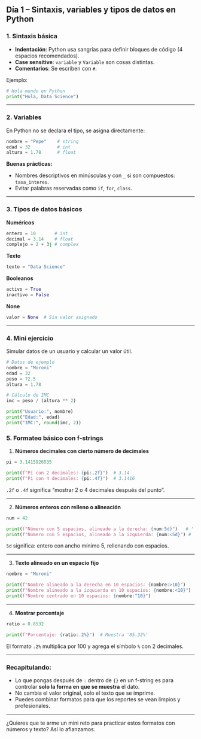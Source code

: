 ## Día 1 – Sintaxis, variables y tipos de datos en Python

### 1. Sintaxis básica

* **Indentación**: Python usa sangrías para definir bloques de código (4 espacios recomendados).
* **Case sensitive**: `variable` y `Variable` son cosas distintas.
* **Comentarios**: Se escriben con `#`.

Ejemplo:

```python
# Hola mundo en Python
print("Hola, Data Science")
```

---

### 2. Variables

En Python no se declara el tipo, se asigna directamente:

```python
nombre = "Pepe"    # string
edad = 32          # int
altura = 1.78      # float
```

**Buenas prácticas:**

* Nombres descriptivos en minúsculas y con `_` si son compuestos: `tasa_interes`.
* Evitar palabras reservadas como `if`, `for`, `class`.

---

### 3. Tipos de datos básicos

**Numéricos**

```python
entero = 10       # int
decimal = 3.14    # float
complejo = 2 + 3j # complex
```

**Texto**

```python
texto = "Data Science"
```

**Booleanos**

```python
activo = True
inactivo = False
```

**None**

```python
valor = None  # Sin valor asignado
```

---

### 4. Mini ejercicio

Simular datos de un usuario y calcular un valor útil.

```python
# Datos de ejemplo
nombre = "Moroni"
edad = 32
peso = 72.5
altura = 1.78

# Cálculo de IMC
imc = peso / (altura ** 2)

print("Usuario:", nombre)
print("Edad:", edad)
print("IMC:", round(imc, 2))
```


### 5. Formateo básico con f-strings

1. **Números decimales con cierto número de decimales**

```python
pi = 3.1415926535

print(f"Pi con 2 decimales: {pi:.2f}")  # 3.14
print(f"Pi con 4 decimales: {pi:.4f}")  # 3.1416
```

`.2f` o `.4f` significa “mostrar 2 o 4 decimales después del punto”.

---

2. **Números enteros con relleno o alineación**

```python
num = 42

print(f"Número con 5 espacios, alineado a la derecha: {num:5d}")   # '   42'
print(f"Número con 5 espacios, alineado a la izquierda: {num:<5d}") # '42   '
```

`5d` significa: entero con ancho mínimo 5, rellenando con espacios.

---

3. **Texto alineado en un espacio fijo**

```python
nombre = "Moroni"

print(f"Nombre alineado a la derecha en 10 espacios: {nombre:>10}")
print(f"Nombre alineado a la izquierda en 10 espacios: {nombre:<10}")
print(f"Nombre centrado en 10 espacios: {nombre:^10}")
```

---

4. **Mostrar porcentaje**

```python
ratio = 0.8532

print(f"Porcentaje: {ratio:.2%}")  # Muestra '85.32%'
```

El formato `.2%` multiplica por 100 y agrega el símbolo `%` con 2 decimales.

---

### Recapitulando:

* Lo que pongas después de `:` dentro de `{}` en un f-string es para controlar **solo la forma en que se muestra** el dato.
* No cambia el valor original, solo el texto que se imprime.
* Puedes combinar formatos para que los reportes se vean limpios y profesionales.

---

¿Quieres que te arme un mini reto para practicar estos formatos con números y texto? Así lo afianzamos.
